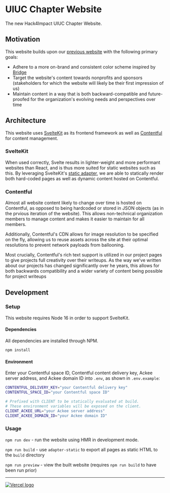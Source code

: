 # UIUC Chapter Website

The new Hack4Impact UIUC Chapter Website.

## Motivation

This website builds upon our [previous website](https://github.com/hack4impact-uiuc/uiuc.hack4impact.org) with the following primary goals:

- Adhere to a more on-brand and consistent color scheme inspired by [Bridge](https://bridge-ui.vercel.app/)
- Target the website's content towards nonprofits and sponsors (stakeholders for which the website will likely be their first impression of us)
- Maintain content in a way that is both backward-compatible and future-proofed for the organization's evolving needs and perspectives over time

## Architecture

This website uses [SvelteKit](https://kit.svelte.dev/) as its frontend framework as well as [Contentful](https://www.contentful.com/) for content management.

### SvelteKit

When used correctly, Svelte results in lighter-weight and more performant websites than React, and is thus more suited for static websites such as this. By leveraging SvelteKit's [static adapter](https://github.com/sveltejs/kit/tree/master/packages/adapter-static), we are able to statically render both hard-coded pages as well as dynamic content hosted on Contentful.

### Contentful

Almost all website content likely to change over time is hosted on Contentful, as opposed to being hardcoded or stored in JSON objects (as in the prvious iteration of the website). This allows non-technical organization members to manage content and makes it easier to maintain for all members.

Additionally, Contentful's CDN allows for image resolution to be specified on the fly, allowing us to reuse assets across the site at their optimal resolutions to prevent network payloads from ballooning.

Most crucially, Contentful's rich text support is utilized in our project pages to give projects full creativity over their writeups. As the way we've written about our projects has changed significantly over he years, this allows for both backwards compatibility and a wider variety of content being possible for project writeups

## Development

### Setup

This website requires Node 16 in order to support SvelteKit.

#### Dependencies

All dependencies are installed through NPM.

```sh
npm install
```

#### Environment

Enter your Contentful space ID, Contentful content delivery key, Ackee server address, and Ackee domain ID into `.env`, as shown in `.env.example`:

```sh
CONTENTFUL_DELIVERY_KEY="your Contentful delivery key"
CONTENTFUL_SPACE_ID="your Contentful space ID"

# Prefixed with CLIENT to be statically evaluated at build.
# These environment variables will be exposed on the client.
CLIENT_ACKEE_URL="your Ackee server address"
CLIENT_ACKEE_DOMAIN_ID="your Ackee domain ID"
```

### Usage

`npm run dev` - run the website using HMR in development mode.

`npm run build` - use `adapter-static` to export all pages as static HTML to the `build` directory

`npm run preview` - view the built website (requires `npm run build` to have been run prior)

---

[![Vercel logo](https://user-images.githubusercontent.com/18171421/159822577-d9886b8b-0c6b-488b-8676-ba850aba9d69.svg)](https://vercel.com/?utm_source=hack4impact1&utm_campaign=oss)
